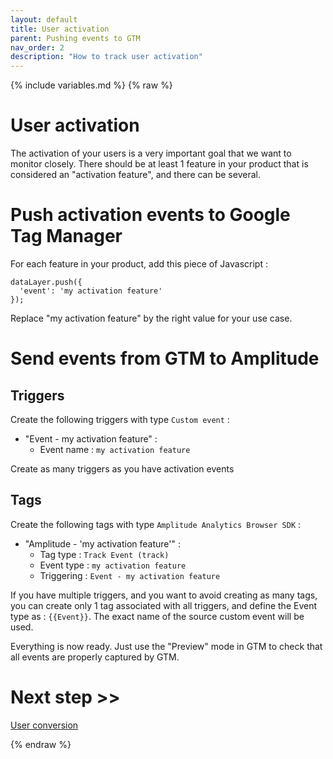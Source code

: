 ```yaml
---
layout: default
title: User activation
parent: Pushing events to GTM
nav_order: 2
description: "How to track user activation"
---
```

{% include variables.md %}
{% raw %}

# User activation

The activation of your users is a very important goal that we want to monitor closely. There should be at least 1 feature in your product that is considered an "activation feature", and there can be several.

# Push activation events to Google Tag Manager
For each feature in your product, add this piece of Javascript :
````
dataLayer.push({
  'event': 'my activation feature'
});
````

Replace "my activation feature" by the right value for your use case.

# Send events from GTM to Amplitude

## Triggers
Create the following triggers with type ``Custom event`` :
- "Event - my activation feature" :
	* Event name : ``my activation feature``

Create as many triggers as you have activation events

## Tags
Create the following tags with type ``Amplitude Analytics Browser SDK`` :
- "Amplitude - 'my activation feature'" :
	* Tag type : ``Track Event (track)``
	* Event type : ``my activation feature``
	* Triggering : ``Event - my activation feature``

If you have multiple triggers, and you want to avoid creating as many tags, you can create only 1 tag associated with all triggers, and define the Event type as : ``{{Event}}``. The exact name of the source custom event will be used.

Everything is now ready.
Just use the "Preview" mode in GTM to check that all events are properly captured by GTM.

# Next step >>

[User conversion](/pages/GTM/Events/Conversion)

{% endraw %}

